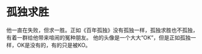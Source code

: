 # 孤独求胜

他一直在失败，但求一胜。正如《百年孤独》没有孤独一样，孤独求胜也不孤独，有着一群给他带来喧闹的冤种朋友。
他的头像是一个大大“OK”，但是正如孤独一样，OK是没有的，有的只是被KO。
